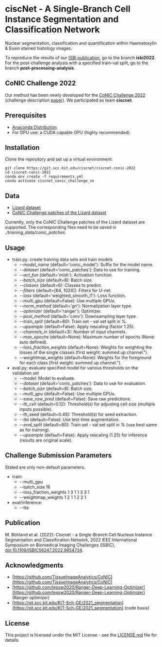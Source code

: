 # ciscNet - A Single-Branch Cell Instance Segmentation and Classification Network

Nuclear segmentation, classification and quantification within Haematoxylin & Eosin stained histology images.

To reproduce the results of our [ISBI publication](https://ieeexplore.ieee.org/document/9854734), go to the branch **isbi2022**. For the post-challenge analysis with a specified train-val split, go to the branch **post-processing-analysis**.

## CoNIC Challenge 2022
Our method has been newly developed for the [CoNIC Challenge 2022](https://conic-challenge.grand-challenge.org/) (challenge description [paper](https://arxiv.org/abs/2111.14485)).
We participated as team **ciscnet**.

## Prerequisites
* [Anaconda Distribution](https://www.anaconda.com/distribution/#download-section).
* For GPU use: a CUDA capable GPU (highly recommended).

## Installation
Clone the repository and set up a virtual environment:

```
git clone https://git.scc.kit.edu/ciscnet/ciscnet-conic-2022
cd ciscnet-conic-2022
conda env create -f requirements.yml
conda activate ciscnet_conic_challenge_ve
```

## Data
* [Lizard dataset](https://warwick.ac.uk/fac/cross_fac/tia/data/lizard/)
* [CoNIC Challenge patches of the Lizard dataset](https://drive.google.com/drive/folders/1il9jG7uA4-ebQ_lNmXbbF2eOK9uNwheb)

Currently, only the CoNIC Challenge patches of the Lizard dataset are supported. The corresponding files need to be saved in *./training_data/conic_patches*. 

## Usage
- train.py: create training data sets and train models
  - *--model_name* (default='conic_model'): Suffix for the model name.
  - *--dataset* (default='conic_patches'): Data to use for training.
  - *--act_fun* (default='mish'): Activation function.
  - *--batch_size* (default=8): Batch size.
  - *--classes* (default=6): Classes to predict.
  - *--filters* (default=[64, 1024]): Filters for U-net.
  - *--loss* (default='weighted_smooth_l1'): Loss function.
  - *--multi_gpu* (default=False): Use multiple GPUs.
  - *--norm_method* (default='gn'): Normalization layer type.
  - *--optimizer* (default='ranger'): Optimizer.
  - *--pool_method* (default='conv'): Downsampling layer type.
  - *--train_split* (default=80): Train set - val set split in %.
  - *--upsample* (default=False): Apply rescaling (factor 1.25).
  - *--channels_in* (default=3): Number of input channels.
  - *--max_epochs* (default=None): Maximum number of epochs (None: auto defined).
  - *--loss_fraction_weights* (default=None): Weights for weighting the losses of the single classes (first weight: summed up channel.").
  - *--weightmap_weights* (default=None): Weights for the foreground for each class (first weight: summed up channel.").
- eval.py: evaluate specified model for various thresholds on the validation set
  - *--model*: Model to evaluate.
  - *--dataset* (default='conic_patches'): Data to use for evaluation.
  - *--batch_size* (default=8): Batch size.
  - *--multi_gpu* (default=False): Use multiple GPUs.
  - *--save_raw_pred* (default=False): Save raw predictions.
  - *--th_cell* (default=0.12): Threshold(s) for adjusting cell size (multiple inputs possible).
  - *--th_seed* (default=0.45): Threshold(s) for seed extraction.
  - *--tta* (default=False): Use test-time augmentation.
  - *--eval_split* (default=80): Train set - val set split in % (use best same as for training).
  - *--upsample* (default=False): Apply rescaling (1.25) for inference (results are original scale).

## Challenge Submission Parameters
Stated are only non-default parameters.
  - train: 
    - --multi_gpu 
    - --batch_size 16 
    - --loss_fraction_weights 1 3 1 1 3 3 1 
    - --weightmap_weights 1 2 1 1 2 2 1 
  - eval/inference:
    - --tta

## Publication
M. Böhland et al. (2022): Ciscnet - a Single-Branch Cell Nucleus Instance Segmentation and Classification Network, 2022 IEEE International Symposium on Biomedical Imaging Challenges (ISBIC), [doi:10.1109/ISBIC56247.2022.9854734](https://ieeexplore.ieee.org/document/9854734).

## Acknowledgments
* [https://github.com/TissueImageAnalytics/CoNIC](https://github.com/TissueImageAnalytics/CoNIC)
* [https://github.com/lessw2020/Ranger-Deep-Learning-Optimizer](https://github.com/lessw2020/Ranger-Deep-Learning-Optimizer) (Ranger optimizer)
* [https://git.scc.kit.edu/KIT-Sch-GE/2021_segmentation](https://git.scc.kit.edu/KIT-Sch-GE/2021_segmentation) (code basis)

## License
This project is licensed under the MIT License - see the [LICENSE.md](LICENSE.md) file for details.
